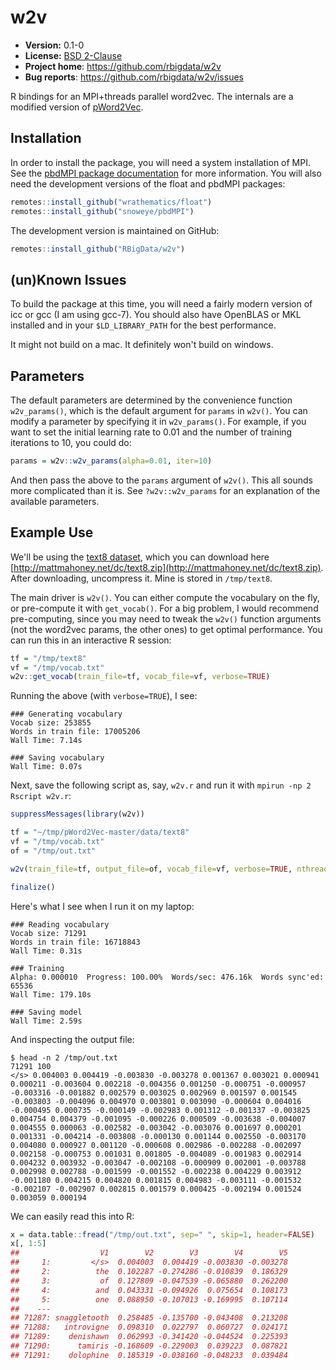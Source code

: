 # w2v 

* **Version:** 0.1-0
* **License:** [BSD 2-Clause](http://opensource.org/licenses/BSD-2-Clause)
* **Project home**: https://github.com/rbigdata/w2v
* **Bug reports**: https://github.com/rbigdata/w2v/issues


R bindings for an MPI+threads parallel word2vec. The internals are a modified version of [pWord2Vec](https://github.com/IntelLabs/pWord2Vec).


## Installation

In order to install the package, you will need a system installation of MPI. See the [pbdMPI package documentation]() for more information. You will also need the development versions of the float and pbdMPI packages:

```r
remotes::install_github("wrathematics/float")
remotes::install_github("snoweye/pbdMPI")
```

The development version is maintained on GitHub:

```r
remotes::install_github("RBigData/w2v")
```



## (un)Known Issues

To build the package at this time, you will need a fairly modern version of icc or gcc (I am using gcc-7). You should also have OpenBLAS or MKL installed and in your `$LD_LIBRARY_PATH` for the best performance.

It might not build on a mac. It definitely won't build on windows.


## Parameters

The default parameters are determined by the convenience function `w2v_params()`, which is the default argument for `params` in `w2v()`. You can modify a parameter by specifying it in `w2v_params()`. For example, if you want to set the initial learning rate to 0.01 and the number of training iterations to 10, you could do:

```r
params = w2v::w2v_params(alpha=0.01, iter=10)
```

And then pass the above to the `params` argument of `w2v()`. This all sounds more complicated than it is. See `?w2v::w2v_params` for an explanation of the available parameters.


## Example Use

We'll be using the [text8 dataset](http://mattmahoney.net/dc/textdata), which you can download here [http://mattmahoney.net/dc/text8.zip](http://mattmahoney.net/dc/text8.zip). After downloading, uncompress it. Mine is stored in `/tmp/text8`.

The main driver is `w2v()`. You can either compute the vocabulary on the fly, or pre-compute it with `get_vocab()`. For a big problem, I would recommend pre-computing, since you may need to tweak the `w2v()` function arguments (not the word2vec params, the other ones) to get optimal performance. You can run this in an interactive R session:

```r
tf = "/tmp/text8"
vf = "/tmp/vocab.txt"
w2v::get_vocab(train_file=tf, vocab_file=vf, verbose=TRUE)
```

Running the above (with `verbose=TRUE`), I see:

```
### Generating vocabulary
Vocab size: 253855
Words in train file: 17005206
Wall Time: 7.14s

### Saving vocabulary
Wall Time: 0.07s
```

Next, save the following script as, say, `w2v.r` and run it with `mpirun -np 2 Rscript w2v.r`:

```r
suppressMessages(library(w2v))

tf = "~/tmp/pWord2Vec-master/data/text8"
vf = "/tmp/vocab.txt"
of = "/tmp/out.txt"

w2v(train_file=tf, output_file=of, vocab_file=vf, verbose=TRUE, nthreads=4)

finalize()
```

Here's what I see when I run it on my laptop:

```
### Reading vocabulary
Vocab size: 71291
Words in train file: 16718843
Wall Time: 0.31s

### Training
Alpha: 0.000010  Progress: 100.00%  Words/sec: 476.16k  Words sync'ed: 65536
Wall Time: 179.10s

### Saving model
Wall Time: 2.59s
```

And inspecting the output file:

```
$ head -n 2 /tmp/out.txt 
71291 100
</s> 0.004003 0.004419 -0.003830 -0.003278 0.001367 0.003021 0.000941 0.000211 -0.003604 0.002218 -0.004356 0.001250 -0.000751 -0.000957 -0.003316 -0.001882 0.002579 0.003025 0.002969 0.001597 0.001545 -0.003803 -0.004096 0.004970 0.003801 0.003090 -0.000604 0.004016 -0.000495 0.000735 -0.000149 -0.002983 0.001312 -0.001337 -0.003825 0.004754 0.004379 -0.001095 -0.000226 0.000509 -0.003638 -0.004007 0.004555 0.000063 -0.002582 -0.003042 -0.003076 0.001697 0.000201 0.001331 -0.004214 -0.003808 -0.000130 0.001144 0.002550 -0.003170 0.004080 0.000927 0.001120 -0.000608 0.002986 -0.002288 -0.002097 0.002158 -0.000753 0.001031 0.001805 -0.004089 -0.001983 0.002914 0.004232 0.003932 -0.003047 -0.002108 -0.000909 0.002001 -0.003788 0.002998 0.002788 -0.001599 -0.001552 -0.002238 0.004229 0.003912 -0.001180 0.004215 0.004820 0.001815 0.004983 -0.003111 -0.001532 -0.002107 -0.002907 0.002815 0.001579 0.000425 -0.002194 0.001524 0.003059 0.000194 
```

We can easily read this into R:

```r
x = data.table::fread("/tmp/out.txt", sep=" ", skip=1, header=FALSE)
x[, 1:5]
##                  V1        V2        V3        V4        V5
##     1:         </s>  0.004003  0.004419 -0.003830 -0.003278
##     2:          the  0.102287 -0.274286 -0.010839  0.186329
##     3:           of  0.127809 -0.047539 -0.065880  0.262200
##     4:          and  0.043331 -0.094926  0.075654  0.108173
##     5:          one  0.088950 -0.107013 -0.169995  0.107114
##    ---                                                     
## 71287: snaggletooth  0.258485 -0.135700 -0.043408  0.213208
## 71288:   introvigne  0.098310  0.022797  0.060727  0.024171
## 71289:    denishawn  0.062993 -0.341420 -0.044524  0.225393
## 71290:      tamiris -0.168609 -0.229003  0.039223  0.087821
## 71291:    dolophine  0.185319 -0.038160 -0.048233  0.039484
```
